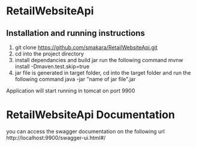 # RetailWebsiteApi

## Installation and running instructions

1. git clone 	https://github.com/smakara/RetailWebsiteApi.git 
2. cd into the project directory
3. install   dependancies and build jar  run the following command 
    mvnw install -Dmaven.test.skip=true
4. jar file is  generated in  target folder, cd into the target folder and run the following command
   java -jar "name of jar file".jar
   
Application will start running in tomcat on port 9900

# RetailWebsiteApi Documentation
you can access the swagger documentation on the following url
http://localhost:9900/swagger-ui.html#/

